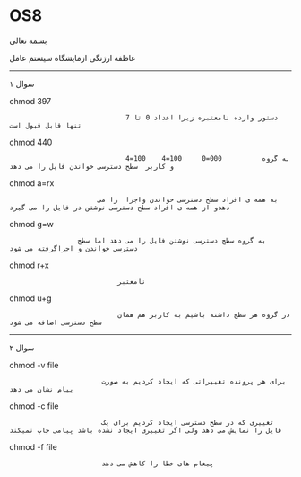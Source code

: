 # OS8

بسمه تعالی      

عاطفه ارژنگی          ازمایشگاه سیستم عامل

_______________________________________________________________________________________________________________________________________________________________________________

سوال ۱

chmod 397                      

                                 دستور وارده نامعتبره زیرا اعداد 0 تا 7  تنها قابل قبول است             

chmod 440                 

                                 4=100    4=100     0=000          به گروه و کاربر  سطح دسترسی خواندن فایل را می دهد
 
chmod a=rx                 

                          به همه ی افراد سطح دسترسی خواندن واجرا  را می دهدو از همه ی افراد سطح دسترسی نوشتن در فایل را می گیرد 

chmod g=w                 

                     به گروه سطح دسترسی نوشتن فایل را می دهد اما سطح دسترسی خواندن و اجراگرفته می شود                                      

chmod r+x                 

                               نامعتبر                                                             

chmod u+g              

                               در گروه هر سطح داشته باشیم به کاربر هم همان سطح دسترسی اضافه می شود                           

_______________________________________________________________________________________________________________________________________________________________________________
سوال ۲

chmod -v file           

                           برای هر پرونده تغییراتی که ایجاد کردیم به صورت پیام نشان می دهد 

chmod -c file           

                           تغییری که در سطح دسترسی ایجاد کردیم برای یک فایل را نمایش می دهد ولی اگر تغییری ایجاد نشده باشد پیامی چاپ نمیکند

chmod -f file           

                           پیغام های خطا را کاهش می دهد 

